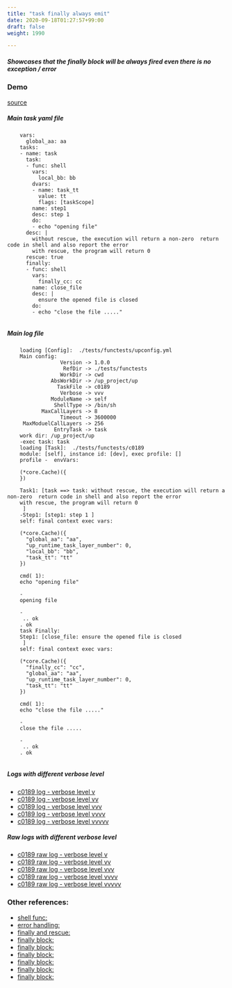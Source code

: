 ```yaml
---
title: "task finally always emit"
date: 2020-09-18T01:27:57+99:00
draft: false
weight: 1990

---
```


##### Showcases that the finally block will be always fired even there is no exception / error


### Demo








[source](https://github.com/upcmd/up/blob/master/tests/functests/c0189.yml)

##### Main task yaml file
```
    vars:
      global_aa: aa
    tasks:
    - name: task
      task:
      - func: shell
        vars:
          local_bb: bb
        dvars:
        - name: task_tt
          value: tt
          flags: [taskScope]
        name: step1
        desc: step 1
        do:
        - echo "opening file"
      desc: |
        without rescue, the execution will return a non-zero  return code in shell and also report the error
        with rescue, the program will return 0
      rescue: true
      finally:
      - func: shell
        vars:
          finally_cc: cc
        name: close_file
        desc: |
          ensure the opened file is closed
        do:
        - echo "close the file ....."
    
```
##### Main log file
```
    loading [Config]:  ./tests/functests/upconfig.yml
    Main config:
                 Version -> 1.0.0
                  RefDir -> ./tests/functests
                 WorkDir -> cwd
              AbsWorkDir -> /up_project/up
                TaskFile -> c0189
                 Verbose -> vvv
              ModuleName -> self
               ShellType -> /bin/sh
           MaxCallLayers -> 8
                 Timeout -> 3600000
     MaxModuelCallLayers -> 256
               EntryTask -> task
    work dir: /up_project/up
    -exec task: task
    loading [Task]:  ./tests/functests/c0189
    module: [self], instance id: [dev], exec profile: []
    profile -  envVars:
    
    (*core.Cache)({
    })
    
    Task1: [task ==> task: without rescue, the execution will return a non-zero  return code in shell and also report the error
    with rescue, the program will return 0
     ]
    -Step1: [step1: step 1 ]
    self: final context exec vars:
    
    (*core.Cache)({
      "global_aa": "aa",
      "up_runtime_task_layer_number": 0,
      "local_bb": "bb",
      "task_tt": "tt"
    })
    
    cmd( 1):
    echo "opening file"
    
    -
    opening file
    
    -
     .. ok
    . ok
    task Finally:
    Step1: [close_file: ensure the opened file is closed
     ]
    self: final context exec vars:
    
    (*core.Cache)({
      "finally_cc": "cc",
      "global_aa": "aa",
      "up_runtime_task_layer_number": 0,
      "task_tt": "tt"
    })
    
    cmd( 1):
    echo "close the file ....."
    
    -
    close the file .....
    
    -
     .. ok
    . ok
    
```


##### Logs with different verbose level
* [c0189 log - verbose level v](../../logs/c0189_v)
* [c0189 log - verbose level vv](../../logs/c0189_vv)
* [c0189 log - verbose level vvv](../../logs/c0189_vvvv)
* [c0189 log - verbose level vvvv](../../logs/c0189_vvvv)
* [c0189 log - verbose level vvvvv](../../logs/c0189_vvvvv)

##### Raw logs with different verbose level
* [c0189 raw log - verbose level v](../../reflogs/c0189_v.log)
* [c0189 raw log - verbose level vv](../../reflogs/c0189_vv.log)
* [c0189 raw log - verbose level vvv](../../reflogs/c0189_vvv.log)
* [c0189 raw log - verbose level vvvv](../../reflogs/c0189_vvvv.log)
* [c0189 raw log - verbose level vvvvv](../../reflogs/c0189_vvvvv.log)








### Other references:
* [shell func:](../../quick-start/c0002/)
* [error handling:](../../test-debug/error_handling/)
* [finally and rescue:](../../flow-controll/c0174/)
* [finally block:](../../flow-controll/c0183/)
* [finally block:](../../flow-controll/c0184/)
* [finally block:](../../flow-controll/c0187/)
* [finally block:](../../flow-controll/f0188/)
* [finally block:](../../flow-controll/f0185/)
* [finally block:](../../flow-controll/f0186/)
